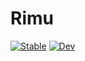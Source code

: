 # Rimu

[![Stable](https://img.shields.io/badge/docs-stable-blue.svg)](hhttps://joachimbrand.bitbucket.io/Rimu.jl/dev/)
[![Dev](https://img.shields.io/badge/docs-dev-blue.svg)](https://joachimbrand.bitbucket.io/Rimu.jl/dev/)
